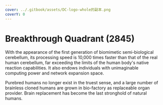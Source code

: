 ```yaml
---
cover: ../.gitbook/assets/DC-logo-whole的副本.png
coverY: 0
---
```


# Breakthrough Quadrant (2845)

With the appearance of the first generation of biomimetic semi-biological cerebellum, its processing speed is 10,000 times faster than that of the real human cerebellum, far exceeding the limits of the human body's native reaction capabilities. It also endows individuals with unimaginable computing power and network expansion space.

Purebred humans no longer exist in the truest sense, and a large number of brainless cloned humans are grown in bio-factory as replaceable organ provider. Brain replacement has become the last stronghold of natural humans.
